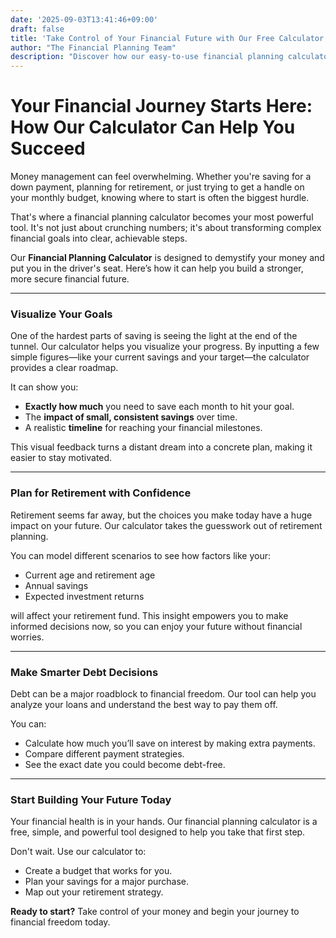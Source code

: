 ```yaml
---
date: '2025-09-03T13:41:46+09:00'
draft: false
title: 'Take Control of Your Financial Future with Our Free Calculator'
author: "The Financial Planning Team"
description: "Discover how our easy-to-use financial planning calculator can help you budget, save, and invest for your goals. Start planning your future today. Your Financial Journey Starts Here: How Our Calculator Can Help You Succeed. Money management can feel overwhelming. Whether you're saving for a down payment, planning for retirement, or just trying to get a handle on your monthly budget, knowing where to start is often the biggest hurdle."
---
```


# Your Financial Journey Starts Here: How Our Calculator Can Help You Succeed

Money management can feel overwhelming. Whether you're saving for a down payment, planning for retirement, or just trying to get a handle on your monthly budget, knowing where to start is often the biggest hurdle.

That's where a financial planning calculator becomes your most powerful tool. It's not just about crunching numbers; it's about transforming complex financial goals into clear, achievable steps.

Our **Financial Planning Calculator** is designed to demystify your money and put you in the driver's seat. Here’s how it can help you build a stronger, more secure financial future.

---

### Visualize Your Goals
One of the hardest parts of saving is seeing the light at the end of the tunnel. Our calculator helps you visualize your progress. By inputting a few simple figures—like your current savings and your target—the calculator provides a clear roadmap.

It can show you:
* **Exactly how much** you need to save each month to hit your goal.
* The **impact of small, consistent savings** over time.
* A realistic **timeline** for reaching your financial milestones.

This visual feedback turns a distant dream into a concrete plan, making it easier to stay motivated.

---

### Plan for Retirement with Confidence
Retirement seems far away, but the choices you make today have a huge impact on your future. Our calculator takes the guesswork out of retirement planning.

You can model different scenarios to see how factors like your:
* Current age and retirement age
* Annual savings
* Expected investment returns

will affect your retirement fund. This insight empowers you to make informed decisions now, so you can enjoy your future without financial worries.

---

### Make Smarter Debt Decisions
Debt can be a major roadblock to financial freedom. Our tool can help you analyze your loans and understand the best way to pay them off.

You can:
* Calculate how much you’ll save on interest by making extra payments.
* Compare different payment strategies.
* See the exact date you could become debt-free.

---

### Start Building Your Future Today

Your financial health is in your hands. Our financial planning calculator is a free, simple, and powerful tool designed to help you take that first step.

Don't wait. Use our calculator to:
* Create a budget that works for you.
* Plan your savings for a major purchase.
* Map out your retirement strategy.

**Ready to start?** Take control of your money and begin your journey to financial freedom today.